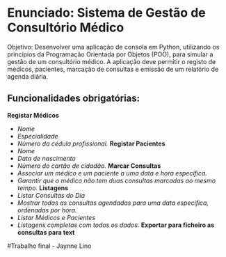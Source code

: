 # Enunciado: Sistema de Gestão de Consultório Médico

Objetivo:
Desenvolver uma aplicação de consola em Python, utilizando os princípios da Programação Orientada por Objetos (POO), para simular a gestão de um consultório médico. A aplicação deve permitir o registo de médicos, pacientes, marcação de consultas e emissão de um relatório de agenda diária.

## Funcionalidades obrigatórias:

**Registar Médicos**
* _Nome_
* _Especialidade_
* _Número da cédula profissional._
**Registar Pacientes**
* _Nome_
* _Data de nascimento_
* _Número do cartão de cidadão._
**Marcar Consultas**
* _Associar um médico e um paciente a uma data e hora específica._
* _Garantir que o médico não tem duas consultas marcadas ao mesmo tempo._
**Listagens**
* _Listar Consultas do Dia_
* _Mostrar todas as consultas agendadas para uma data específica, ordenadas por hora._
* _Listar Médicos e Pacientes_
* _Listagens completas com todos os dados._
**Exportar para ficheiro as consultas para text**

#Trabalho final - Jaynne Lino